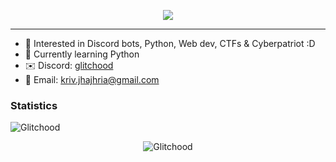 <p align="center">
  <img src="https://readme-typing-svg.demolab.com/?font=Fira+Code&weight=600&size=30&duration=3000&pause=4000&color=719492&center=true&vCenter=true&repeat=false&random=false&width=435&lines=Hi+👋%2C+I%27m+Glitchood!" />
</p>

------------------------------------------------------------------------------------------------------------------------------------------------------------------------------------

- 👀 Interested in Discord bots, Python, Web dev, CTFs & Cyberpatriot :D
- 🌱 Currently learning Python
- ✉️ Discord: [glitchood](https://discord.com/users/757684983757275266)
- 📧 Email: kriv.jhajhria@gmail.com
### Statistics
<p align="left"><img src="https://github-readme-stats.vercel.app/api/top-langs/?username=Glitchood&layout=compact&theme=github_dark" alt="Glitchood" /></p>
<p align="center"><img src="https://komarev.com/ghpvc/?username=Glitchood&style=for-the-badge" alt="Glitchood" /></p>
